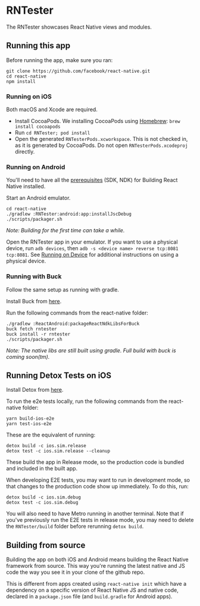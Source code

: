# RNTester

The RNTester showcases React Native views and modules.

## Running this app

Before running the app, make sure you ran:

    git clone https://github.com/facebook/react-native.git
    cd react-native
    npm install

### Running on iOS

Both macOS and Xcode are required.

- Install CocoaPods. We installing CocoaPods using [Homebrew](http://brew.sh/): `brew install cocoapods`
- Run `cd RNTester; pod install`
- Open the generated `RNTesterPods.xcworkspace`. This is not checked in, as it is generated by CocoaPods. Do not open `RNTesterPods.xcodeproj` directly.

### Running on Android

You'll need to have all the [prerequisites](https://github.com/facebook/react-native/tree/master/ReactAndroid#prerequisites) (SDK, NDK) for Building React Native installed.

Start an Android emulator.

    cd react-native
    ./gradlew :RNTester:android:app:installJscDebug
    ./scripts/packager.sh

_Note: Building for the first time can take a while._

Open the RNTester app in your emulator.
If you want to use a physical device, run `adb devices`, then `adb -s <device name> reverse tcp:8081 tcp:8081`.
See [Running on Device](https://facebook.github.io/react-native/docs/running-on-device.html) for additional instructions on using a physical device.

### Running with Buck

Follow the same setup as running with gradle.

Install Buck from [here](https://buckbuild.com/setup/install.html).

Run the following commands from the react-native folder:

    ./gradlew :ReactAndroid:packageReactNdkLibsForBuck
    buck fetch rntester
    buck install -r rntester
    ./scripts/packager.sh

_Note: The native libs are still built using gradle. Full build with buck is coming soon(tm)._

## Running Detox Tests on iOS

Install Detox from [here](https://github.com/wix/Detox/blob/master/docs/Introduction.GettingStarted.md).

To run the e2e tests locally, run the following commands from the react-native folder:

    yarn build-ios-e2e
    yarn test-ios-e2e

These are the equivalent of running:

    detox build -c ios.sim.release
    detox test -c ios.sim.release --cleanup

These build the app in Release mode, so the production code is bundled and included in the built app.

When developing E2E tests, you may want to run in development mode, so that changes to the production code show up immediately. To do this, run:

    detox build -c ios.sim.debug
    detox test -c ios.sim.debug

You will also need to have Metro running in another terminal. Note that if you've previously run the E2E tests in release mode, you may need to delete the `RNTester/build` folder before rerunning `detox build`.

## Building from source

Building the app on both iOS and Android means building the React Native framework from source. This way you're running the latest native and JS code the way you see it in your clone of the github repo.

This is different from apps created using `react-native init` which have a dependency on a specific version of React Native JS and native code, declared in a `package.json` file (and `build.gradle` for Android apps).
